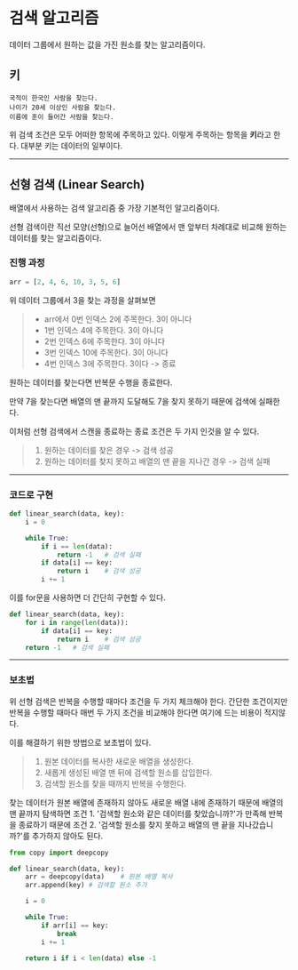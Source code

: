 # 검색 알고리즘

데이터 그룹에서 원하는 값을 가진 원소를 찾는 알고리즘이다.

## 키

```
국적이 한국인 사람을 찾는다.
나이가 20세 이상인 사람을 찾는다.
이름에 훈이 들어간 사람을 찾는다.
```

위 검색 조건은 모두 어떠한 항목에 주목하고 있다. 이렇게 주목하는 항목을 **키**라고 한다. 대부분 키는 데이터의 일부이다.

***

## 선형 검색 (Linear Search)

배열에서 사용하는 검색 알고리즘 중 가장 기본적인 알고리즘이다.

선형 검색이란 직선 모양(선형)으로 늘어선 배열에서 맨 앞부터 차례대로 비교해 원하는 데이터를 찾는 알고리즘이다.

### 진행 과정

```python
arr = [2, 4, 6, 10, 3, 5, 6]
```

위 데이터 그룹에서 3을 찾는 과정을 살펴보면

> - arr에서 0번 인덱스 2에 주목한다. 3이 아니다
> - 1번 인덱스 4에 주목한다. 3이 아니다
> - 2번 인덱스 6에 주목한다. 3이 아니다
> - 3번 인덱스 10에 주목한다. 3이 아니다
> - 4번 인덱스 3에 주목한다. 3이다 -> 종료

원하는 데이터를 찾는다면 반복문 수행을 종료한다.

만약 7을 찾는다면 배열의 맨 끝까지 도달해도 7을 찾지 못하기 때문에 검색에 실패한다.

이처럼 선형 검색에서 스캔을 종료하는 종료 조건은 두 가지 인것을 알 수 있다.

> 1. 원하는 데이터를 찾은 경우  -> 검색 성공
> 2. 원하는 데이터를 찾지 못하고 배열의 맨 끝을 지나간 경우 -> 검색 실패

***

### 코드로 구현

```python
def linear_search(data, key):
    i = 0

    while True:
        if i == len(data):
            return -1   # 검색 실패
        if data[i] == key:
            return i    # 검색 성공
        i += 1
```

이를 for문을 사용하면 더 간단히 구현할 수 있다.

```python
def linear_search(data, key):
    for i in range(len(data)):
        if data[i] == key:
            return i    # 검색 성공
    return -1   # 검색 실패
```

***

### 보초법

위 선형 검색은 반복을 수행할 때마다 조건을 두 가지 체크해야 한다. 간단한 조건이지만 반복을 수행할 때마다 매번 두 가지 조건을 비교해야 한다면 여기에 드는 비용이 적지않다.

이를 해결하기 위한 방법으로 보초법이 있다.

> 1. 원본 데이터를 복사한 새로운 배열을 생성한다.
> 2. 새롭게 생성된 배열 맨 뒤에 검색할 원소를 삽입한다.
> 3. 검색할 원소를 찾을 때까지 반복을 수행한다.

찾는 데이터가 원본 배열에 존재하지 않아도 새로운 배열 내에 존재하기 때문에 배열의 맨 끝까지 탐색하면 조건 1. '검색할 원소와 같은 데이터를 찾았습니까?'가 만족해 반복을 종료하기 때문에 조건 2. '검색할 원소를 찾지 못하고 배열의 맨 끝을 지나갔습니까?'를 추가하지 않아도 된다.

```python
from copy import deepcopy

def linear_search(data, key):
    arr = deepcopy(data)    # 원본 배열 복사
    arr.append(key) # 검색할 원소 추가

    i = 0

    while True:
        if arr[i] == key:
            break
        i += 1
    
    return i if i < len(data) else -1
```
